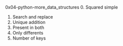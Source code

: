 0x04-python-more_data_structures
0. Squared simple
1. Search and replace
2. Unique addition
3. Present in both
4. Only differents
5. Number of keys
